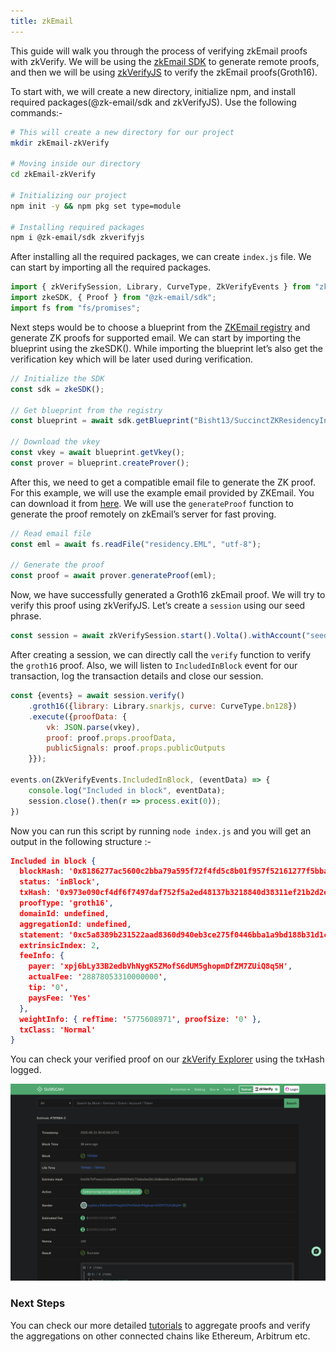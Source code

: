 ```yaml
---
title: zkEmail
---
```


This guide will walk you through the process of verifying zkEmail proofs with zkVerify. We will be using the [zkEmail SDK](https://docs.zk.email/zk-email-sdk/setup) to generate remote proofs, and then we will be using [zkVerifyJS](../04-zkverifyjs.md) to verify the zkEmail proofs(Groth16).

To start with, we will create a new directory, initialize npm, and install required packages(@zk-email/sdk and zkVerifyJS). Use the following commands:- 
```bash
# This will create a new directory for our project
mkdir zkEmail-zkVerify

# Moving inside our directory
cd zkEmail-zkVerify

# Initializing our project
npm init -y && npm pkg set type=module

# Installing required packages
npm i @zk-email/sdk zkverifyjs
```

After installing all the required packages, we can create ``index.js`` file. We can start by importing all the required packages.

```js
import { zkVerifySession, Library, CurveType, ZkVerifyEvents } from "zkverifyjs";
import zkeSDK, { Proof } from "@zk-email/sdk";
import fs from "fs/promises";
```

Next steps would be to choose a blueprint from the [ZKEmail registry](https://registry.zk.email/) and generate ZK proofs for supported email. We can start by importing the blueprint using the zkeSDK(). While importing the blueprint let’s also get the verification key which will be later used during verification.

```js
// Initialize the SDK
const sdk = zkeSDK();
  
// Get blueprint from the registry
const blueprint = await sdk.getBlueprint("Bisht13/SuccinctZKResidencyInvite@v3");

// Download the vkey
const vkey = await blueprint.getVkey();
const prover = blueprint.createProver();
```

After this, we need to get a compatible email file to generate the ZK proof. For this example, we will use the example email provided by ZKEmail. You can download it from [here](https://docs.zk.email/files/residency.eml). We will use the ``generateProof`` function to generate the proof remotely on zkEmail’s server for fast proving.

```js
// Read email file
const eml = await fs.readFile("residency.EML", "utf-8");
  
// Generate the proof
const proof = await prover.generateProof(eml);
```

Now, we have successfully generated a Groth16 zkEmail proof. We will try to verify this proof using zkVerifyJS. Let’s create a ``session`` using our seed phrase.

```js
const session = await zkVerifySession.start().Volta().withAccount("seed-phrase");
```

After creating a session, we can directly call the ``verify`` function to verify the ``groth16`` proof. Also, we will listen to ``IncludedInBlock`` event for our transaction, log the transaction details and close our session.

```js
const {events} = await session.verify()
    .groth16({library: Library.snarkjs, curve: CurveType.bn128})
    .execute({proofData: {
        vk: JSON.parse(vkey),
        proof: proof.props.proofData,
        publicSignals: proof.props.publicOutputs
    }});

events.on(ZkVerifyEvents.IncludedInBlock, (eventData) => {
    console.log("Included in block", eventData);
    session.close().then(r => process.exit(0));
})
```

Now you can run this script by running ``node index.js`` and you will get an output in the following structure :- 

```json
Included in block {
  blockHash: '0x8186277ac5600c2bba79a595f72f4fd5c8b01f957f52161277f5bba02f4a2832',
  status: 'inBlock',
  txHash: '0x973e090cf4df6f7497daf752f5a2ed48137b3218840d38311ef21b2d2ea51c37',
  proofType: 'groth16',
  domainId: undefined,
  aggregationId: undefined,
  statement: '0xc5a8389b231522aad8360d940eb3ce275f0446bba1a9bd188b31d1c7dd37f136',
  extrinsicIndex: 2,
  feeInfo: {
    payer: 'xpj6bLy33B2edbVhNygK5ZMofS6dUM5ghopmDfZM7ZUiQ8q5H',
    actualFee: '28878053310000000',
    tip: '0',
    paysFee: 'Yes'
  },
  weightInfo: { refTime: '5775608971', proofSize: '0' },
  txClass: 'Normal'
}
```

You can check your verified proof on our [zkVerify Explorer](https://zkverify-testnet.subscan.io/) using the txHash logged.

![](./img/zkemail-explorer.png)

### Next Steps

You can check our more detailed [tutorials](../02-getting-started/05-zkverify-js.md) to aggregate proofs and verify the aggregations on other connected chains like Ethereum, Arbitrum etc.